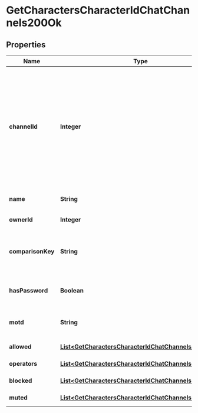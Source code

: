 
# GetCharactersCharacterIdChatChannels200Ok

## Properties
Name | Type | Description | Notes
------------ | ------------- | ------------- | -------------
**channelId** | **Integer** | Unique channel ID. Always negative for player-created channels. Permanent (CCP created) channels have a positive ID, but don&#39;t appear in the API | 
**name** | **String** | Displayed name of channel | 
**ownerId** | **Integer** | owner_id integer | 
**comparisonKey** | **String** | Normalized, unique string used to compare channel names | 
**hasPassword** | **Boolean** | If this is a password protected channel | 
**motd** | **String** | Message of the day for this channel | 
**allowed** | [**List&lt;GetCharactersCharacterIdChatChannelsAllowed&gt;**](GetCharactersCharacterIdChatChannelsAllowed.md) | allowed array | 
**operators** | [**List&lt;GetCharactersCharacterIdChatChannelsOperator&gt;**](GetCharactersCharacterIdChatChannelsOperator.md) | operators array | 
**blocked** | [**List&lt;GetCharactersCharacterIdChatChannelsBlocked&gt;**](GetCharactersCharacterIdChatChannelsBlocked.md) | blocked array | 
**muted** | [**List&lt;GetCharactersCharacterIdChatChannelsMuted&gt;**](GetCharactersCharacterIdChatChannelsMuted.md) | muted array | 



